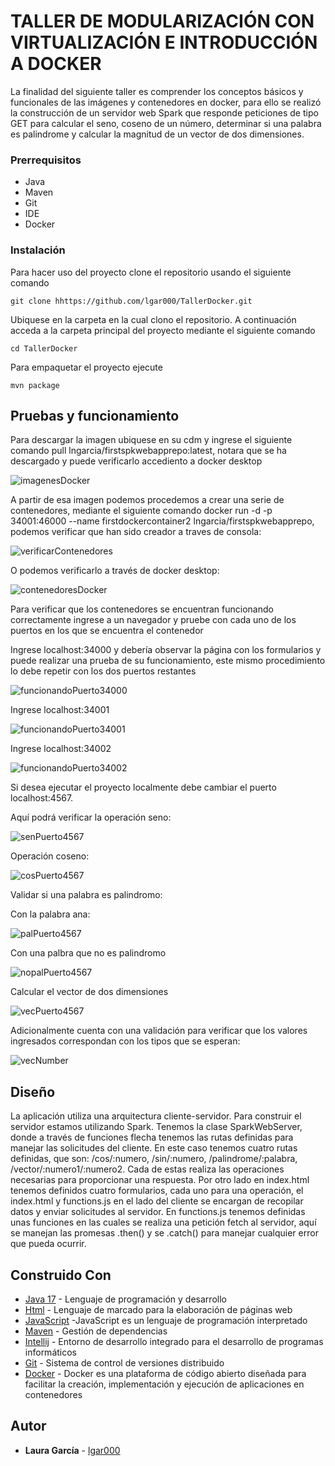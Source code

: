 # TALLER DE MODULARIZACIÓN CON VIRTUALIZACIÓN E INTRODUCCIÓN A DOCKER

La finalidad del siguiente taller es comprender los conceptos básicos y funcionales de las imágenes y contenedores en docker, para ello se realizó la construcción de un servidor web Spark que responde peticiones de tipo GET para calcular el seno, coseno de un número, determinar si una palabra es palindrome y calcular la magnitud de un vector de dos dimensiones.

### Prerrequisitos

- Java
- Maven
- Git
- IDE
- Docker

### Instalación

Para hacer uso del proyecto clone el repositorio usando el siguiente comando

```
git clone hhttps://github.com/lgar000/TallerDocker.git
```

Ubiquese en la carpeta en la cual clono el repositorio. A continuación
acceda a la carpeta principal del proyecto mediante el siguiente comando

```
cd TallerDocker
```

Para empaquetar el proyecto ejecute

```
mvn package
```
## Pruebas y funcionamiento

Para descargar la imagen ubiquese en su cdm y ingrese el siguiente comando  pull lngarcia/firstspkwebapprepo:latest, notara que se ha descargado y puede verificarlo accediento a docker desktop

![imagenesDocker](https://github.com/lgar000/TallerDocker/blob/main/Imagenes/imagenesDocker.png)

A partir de esa imagen podemos procedemos a crear una serie de contenedores, mediante el siguiente comando docker run -d -p 34001:46000 --name firstdockercontainer2 lngarcia/firstspkwebapprepo, podemos verificar que han sido creador a traves de consola:

![verificarContenedores](https://github.com/lgar000/TallerDocker/blob/main/Imagenes/verificarContenedores.png)

O podemos verificarlo a través de docker desktop:

![contenedoresDocker](https://github.com/lgar000/TallerDocker/blob/main/Imagenes/contenedoresEnDocker.png)

Para verificar que los contenedores se encuentran funcionando correctamente ingrese a un navegador y pruebe con cada uno de los puertos en los que se encuentra el contenedor

Ingrese localhost:34000 y debería observar la página con los formularios y puede realizar una prueba de su funcionamiento, este mismo procedimiento lo debe repetir con los dos puertos restantes

![funcionandoPuerto34000](https://github.com/lgar000/TallerDocker/blob/main/Imagenes/funcionando34000.png)

Ingrese localhost:34001

![funcionandoPuerto34001](https://github.com/lgar000/TallerDocker/blob/main/Imagenes/funcionandoPuerto34001.png)

Ingrese localhost:34002

![funcionandoPuerto34002](https://github.com/lgar000/TallerDocker/blob/main/Imagenes/funcionandoPuerto34002.png)

Si desea ejecutar el proyecto localmente debe cambiar el puerto localhost:4567.

Aquí podrá verificar la operación seno:

![senPuerto4567](https://github.com/lgar000/TallerDocker/blob/main/Imagenes/senPuerto4567.png)

Operación coseno:

![cosPuerto4567](https://github.com/lgar000/TallerDocker/blob/main/Imagenes/cosPuerto4567.png)

Validar si una palabra es palindromo:

Con la palabra ana:

![palPuerto4567](https://github.com/lgar000/TallerDocker/blob/main/Imagenes/palindromePuerto4567.png)

Con una palbra que no es palindromo

![nopalPuerto4567](https://github.com/lgar000/TallerDocker/blob/main/Imagenes/noPalindromePuerto4567.png)

Calcular el vector de dos dimensiones

![vecPuerto4567](https://github.com/lgar000/TallerDocker/blob/main/Imagenes/vectorPuerto4567.png)

Adicionalmente cuenta con una validación para verificar que los valores ingresados correspondan con los tipos que se esperan:

![vecNumber](https://github.com/lgar000/TallerDocker/blob/main/Imagenes/validacionNumeros.png)

## Diseño

La aplicación utiliza una arquitectura cliente-servidor. Para construir el servidor estamos utilizando Spark. Tenemos la clase SparkWebServer, donde a través de funciones flecha tenemos las rutas definidas para manejar las solicitudes del cliente. En este caso tenemos cuatro rutas definidas, que son: /cos/:numero, /sin/:numero, /palindrome/:palabra, /vector/:numero1/:numero2. Cada de estas realiza las operaciones necesarias para proporcionar una respuesta. Por otro lado en index.html tenemos definidos cuatro formularios, cada uno para una operación, el index.html y functions.js en el lado del cliente se encargan de recopilar datos y enviar solicitudes al servidor. En functions.js tenemos definidas unas funciones en las cuales se realiza una petición fetch al servidor, aquí se manejan las promesas .then() y se .catch() para manejar cualquier error que pueda ocurrir.   

## Construido Con

* [Java 17](https://www.oracle.com/java/technologies/javase/jdk17-archive-downloads.html) - Lenguaje de programación y desarrollo
* [Html](https://developer.mozilla.org/es/docs/Web/HTML) - Lenguaje de marcado para la elaboración de páginas web
* [JavaScript](https://developer.mozilla.org/es/docs/Web/CSS) -JavaScript es un lenguaje de programación interpretado
* [Maven](https://maven.apache.org/) - Gestión de dependencias
* [Intellij](https://www.jetbrains.com/es-es/idea/) - Entorno de desarrollo integrado para el desarrollo de programas informáticos
* [Git](https://rometools.github.io/rome/) - Sistema de control de versiones distribuido
* [Docker](https://www.docker.com/) - Docker es una plataforma de código abierto diseñada para facilitar la creación, implementación y ejecución de aplicaciones en contenedores


## Autor

* **Laura García** - [lgar000](https://github.com/lgar000)